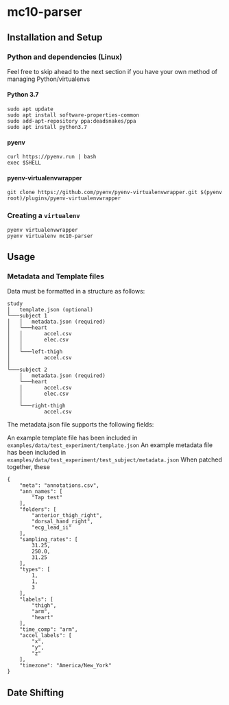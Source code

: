 # mc10-parser

## Installation and Setup

### Python and dependencies (Linux)
Feel free to skip ahead to the next section if you have your own method of managing Python/virtualenvs

#### Python 3.7
```
sudo apt update
sudo apt install software-properties-common
sudo add-apt-repository ppa:deadsnakes/ppa
sudo apt install python3.7
```

#### pyenv
```
curl https://pyenv.run | bash
exec $SHELL

```

#### pyenv-virtualenvwrapper
```
git clone https://github.com/pyenv/pyenv-virtualenvwrapper.git $(pyenv root)/plugins/pyenv-virtualenvwrapper
```

### Creating a `virtualenv`

```
pyenv virtualenvwrapper
pyenv virtualenv mc10-parser
```

## Usage

### Metadata and Template files
Data must be formatted in a structure as follows:

```
study
│   template.json (optional)
└───subject 1
│   │   metadata.json (required)
│   └───heart
│   │       accel.csv
│   │       elec.csv
│   │
│   └───left-thigh
│           accel.csv
│
└───subject 2
    │   metadata.json (required)
    └───heart
    │       accel.csv
    │       elec.csv
    │
    └───right-thigh
            accel.csv
```

The metadata.json file supports the following fields:


An example template file has been included in `examples/data/test_experiment/template.json`
An example metadata file has been included in `examples/data/test_experiment/test_subject/metadata.json`
When patched together, these
```
{
    "meta": "annotations.csv",
    "ann_names": [
        "Tap test"
    ],
    "folders": [
        "anterior_thigh_right",
        "dorsal_hand_right",
        "ecg_lead_ii"
    ],
    "sampling_rates": [
        31.25,
        250.0,
        31.25
    ],
    "types": [
        1,
        1,
        3
    ],
    "labels": [
        "thigh",
        "arm",
        "heart"
    ],
    "time_comp": "arm",
    "accel_labels": [
        "x",
        "y",
        "z"
    ],
    "timezone": "America/New_York"
}
```


## Date Shifting
